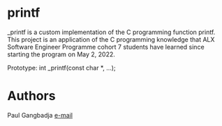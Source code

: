 # printf  

_printf is a custom implementation of the C programming function printf. This project is an application of the C programming knowledge that ALX Software Engineer Programme cohort 7 students have learned since starting the program on May 2, 2022.

Prototype: int _printf(const char *, ...);

# Authors 

Paul Gangbadja [e-mail](m.p.gangbadja@gmail.com)
